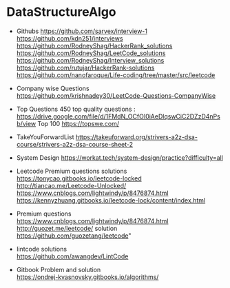 # DataStructureAlgo



* Githubs	https://github.com/sarvex/interview-1		
	https://github.com/kdn251/interviews		
	https://github.com/RodneyShag/HackerRank_solutions		
	https://github.com/RodneyShag/LeetCode_solutions		
	https://github.com/RodneyShag/Interview_solutions		
	https://github.com/rutujar/HackerRank-solutions		
	https://github.com/nanofaroque/Life-coding/tree/master/src/leetcode

* Company wise Questions	
	https://github.com/krishnadey30/LeetCode-Questions-CompanyWise

* Top Questions
  450 top quality questions : https://drive.google.com/file/d/1FMdN_OCfOI0iAeDlqswCiC2DZzD4nPsb/view 
  Top 100 https://topswe.com/

* TakeYouForwardList
  https://takeuforward.org/strivers-a2z-dsa-course/strivers-a2z-dsa-course-sheet-2

* System Design
  https://workat.tech/system-design/practice?difficulty=all

* Leetcode Premium questions solutions
https://tonycao.gitbooks.io/leetcode-locked		
	http://tiancao.me/Leetcode-Unlocked/		
	https://www.cnblogs.com/lightwindy/p/8476874.html		
	https://kennyzhuang.gitbooks.io/leetcode-lock/content/index.html		

* Premium questions	
https://www.cnblogs.com/lightwindy/p/8476874.html		
http://guozet.me/leetcode/ solution https://github.com/guozetang/leetcode"		

* lintcode solutions	
https://github.com/awangdev/LintCode		

* Gitbook Problem and solution	
https://ondrej-kvasnovsky.gitbooks.io/algorithms/		
			




